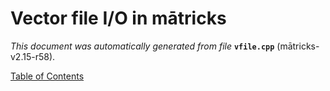 
# Vector file I/O in mātricks
_This document was automatically generated from file_ **`vfile.cpp`** (mātricks-v2.15-r58).


[Table of Contents](README.md)
